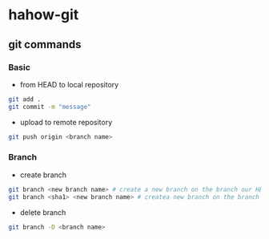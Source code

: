 # hahow-git
## git commands
### Basic
- from HEAD to local repository
```bash
git add .
git commit -m "message"
```
- upload to remote repository
```bash
git push origin <branch name>
```
### Branch
- create branch
```bash
git branch <new branch name> # create a new branch on the branch our HEAD is on
git branch <sha1> <new branch name> # createa new branch on the branch <sha1>
```
- delete branch
```bash
git branch -D <branch name>
```
